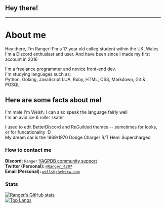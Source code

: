 ## Hey there!

 ---

# About me

Hey there, I'm Ranger!
I'm a 17 year old colleg student within the UK, Wales.  
I'm a Discord enthusiast and user. And have been since I made my first account in 2016   

I'm a freelance programmer and novice front-end dev.<br>
I'm studying languages such as; <br>
Python, Golang, JavaScript LUA, Ruby, HTML, CSS, Markdown, Git & PGSQL

## Here are some facts about me! 

I'm male
I'm Welsh, I can also speak the language fairly well  
I'm an avid ice & roller skater  

I used to edit BetterDiscord and ReGuilded themes -- sometimes for looks, or for funcationality :D  
My dream car is the 1969/1970 Dodge Charger R/T Hemi Supercharged

### How to contact me

**Discord:** `Ranger` [YAGPDB community support](https://discord.com/invite/4udtcA5)  
**Twitter (Personal):** [`@Ranger_4297`](https://twitter.com/Ranger_4297)  
**Email (Personal):** [`wells@rhykerw.com`](mailto:wells@rhykerw.com)

### Stats
[![Ranger's GitHub stats](https://github-readme-stats.vercel.app/api?username=ranger-4297&count_private=true&show_icons=true&theme=bear)](https://github.com/anuraghazra/github-readme-stats)
<br />
[![Top Langs](https://github-readme-stats.vercel.app/api/top-langs/?username=ranger-4297&layout=compact)](https://github.com/anuraghazra/github-readme-stats)

